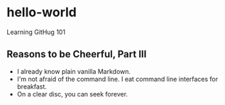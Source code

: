 # hello-world
Learning GitHug 101
## Reasons to be Cheerful, Part III
- I already know plain vanilla Markdown.
- I'm not afraid of the command line.  I eat command line interfaces
  for breakfast.
- On a clear disc, you can seek forever.


